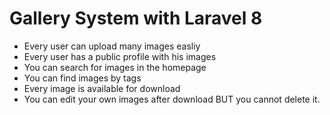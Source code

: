 # Gallery System with Laravel 8

- Every user can upload many images easliy
- Every user has a public profile with his images
- You can search for images in the homepage
- You can find images by tags
- Every image is available for download
- You can edit your own images after download BUT you cannot delete it.

